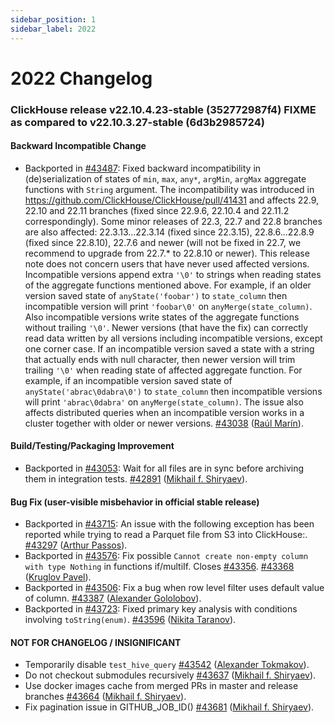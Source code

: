 ```yaml
---
sidebar_position: 1
sidebar_label: 2022
---
```


# 2022 Changelog

### ClickHouse release v22.10.4.23-stable (352772987f4) FIXME as compared to v22.10.3.27-stable (6d3b2985724)

#### Backward Incompatible Change
* Backported in [#43487](https://github.com/ClickHouse/ClickHouse/issues/43487): Fixed backward incompatibility in (de)serialization of states of `min`, `max`, `any*`, `argMin`, `argMax` aggregate functions with `String` argument. The incompatibility was introduced in https://github.com/ClickHouse/ClickHouse/pull/41431 and affects 22.9, 22.10 and 22.11 branches (fixed since 22.9.6, 22.10.4 and 22.11.2 correspondingly). Some minor releases of 22.3, 22.7 and 22.8 branches are also affected: 22.3.13...22.3.14 (fixed since 22.3.15), 22.8.6...22.8.9 (fixed since 22.8.10), 22.7.6 and newer (will not be fixed in 22.7, we recommend to upgrade from 22.7.* to 22.8.10 or newer). This release note does not concern users that have never used affected versions. Incompatible versions append extra `'\0'` to strings when reading states of the aggregate functions mentioned above. For example, if an older version saved state of `anyState('foobar')` to `state_column` then incompatible version will print `'foobar\0'` on `anyMerge(state_column)`. Also incompatible versions write states of the aggregate functions without trailing `'\0'`. Newer versions (that have the fix) can correctly read data written by all versions including incompatible versions, except one corner case. If an incompatible version saved a state with a string that actually ends with null character, then newer version will trim trailing `'\0'` when reading state of affected aggregate function. For example, if an incompatible version saved state of `anyState('abrac\0dabra\0')` to `state_column` then incompatible versions will print `'abrac\0dabra'` on `anyMerge(state_column)`. The issue also affects distributed queries when an incompatible version works in a cluster together with older or newer versions. [#43038](https://github.com/ClickHouse/ClickHouse/pull/43038) ([Raúl Marín](https://github.com/Algunenano)).

#### Build/Testing/Packaging Improvement
* Backported in [#43053](https://github.com/ClickHouse/ClickHouse/issues/43053): Wait for all files are in sync before archiving them in integration tests. [#42891](https://github.com/ClickHouse/ClickHouse/pull/42891) ([Mikhail f. Shiryaev](https://github.com/Felixoid)).

#### Bug Fix (user-visible misbehavior in official stable release)

* Backported in [#43715](https://github.com/ClickHouse/ClickHouse/issues/43715): An issue with the following exception has been reported while trying to read a Parquet file from S3 into ClickHouse:. [#43297](https://github.com/ClickHouse/ClickHouse/pull/43297) ([Arthur Passos](https://github.com/arthurpassos)).
* Backported in [#43576](https://github.com/ClickHouse/ClickHouse/issues/43576): Fix possible `Cannot create non-empty column with type Nothing` in functions if/multiIf. Closes [#43356](https://github.com/ClickHouse/ClickHouse/issues/43356). [#43368](https://github.com/ClickHouse/ClickHouse/pull/43368) ([Kruglov Pavel](https://github.com/Avogar)).
* Backported in [#43506](https://github.com/ClickHouse/ClickHouse/issues/43506): Fix a bug when row level filter uses default value of column. [#43387](https://github.com/ClickHouse/ClickHouse/pull/43387) ([Alexander Gololobov](https://github.com/davenger)).
* Backported in [#43723](https://github.com/ClickHouse/ClickHouse/issues/43723): Fixed primary key analysis with conditions involving `toString(enum)`. [#43596](https://github.com/ClickHouse/ClickHouse/pull/43596) ([Nikita Taranov](https://github.com/nickitat)).

#### NOT FOR CHANGELOG / INSIGNIFICANT

* Temporarily disable `test_hive_query` [#43542](https://github.com/ClickHouse/ClickHouse/pull/43542) ([Alexander Tokmakov](https://github.com/tavplubix)).
* Do not checkout submodules recursively [#43637](https://github.com/ClickHouse/ClickHouse/pull/43637) ([Mikhail f. Shiryaev](https://github.com/Felixoid)).
* Use docker images cache from merged PRs in master and release branches [#43664](https://github.com/ClickHouse/ClickHouse/pull/43664) ([Mikhail f. Shiryaev](https://github.com/Felixoid)).
* Fix pagination issue in GITHUB_JOB_ID() [#43681](https://github.com/ClickHouse/ClickHouse/pull/43681) ([Mikhail f. Shiryaev](https://github.com/Felixoid)).
